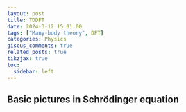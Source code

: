 ```yaml
---
layout: post
title: TDDFT
date: 2024-3-12 15:01:00
tags: ["Many-body theory", DFT]
categories: Physics
giscus_comments: true
related_posts: true
tikzjax: true
toc:
  sidebar: left
---
```


## Basic pictures in Schrödinger equation


